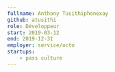 ```yaml
---
fullname: Anthony Tusithiphonexay
github: atusithi
role: Développeur
start: 2019-03-12
end: 2019-12-31
employer: service/octo
startups:
    - pass culture
---
```

